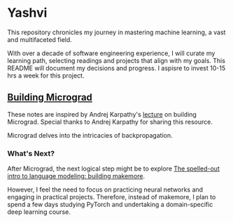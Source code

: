 # Yashvi
This repository chronicles my journey in mastering machine learning, a vast and multifaceted field.

With over a decade of software engineering experience, I will curate my learning path, selecting readings and projects that align with my goals. This README will document my decisions and progress. I aspisre to invest 10-15 hrs a week for this project. 

## [Building Micrograd](Building_Micrograd)

These notes are inspired by Andrej Karpathy's [lecture](https://youtu.be/VMj-3S1tku0?si=EEvw2IrjMnSUlarf) on building Micrograd. Special thanks to Andrej Karpathy for sharing this resource.

Micrograd delves into the intricacies of backpropagation.

### What's Next?

After Micrograd, the next logical step might be to explore [The spelled-out intro to language modeling: building makemore](https://youtu.be/PaCmpygFfXo?si=0P3tMmIL90n7jvrL).

However, I feel the need to focus on practicing neural networks and engaging in practical projects. Therefore, instead of makemore, I plan to spend a few days studying PyTorch and undertaking a domain-specific deep learning course.
